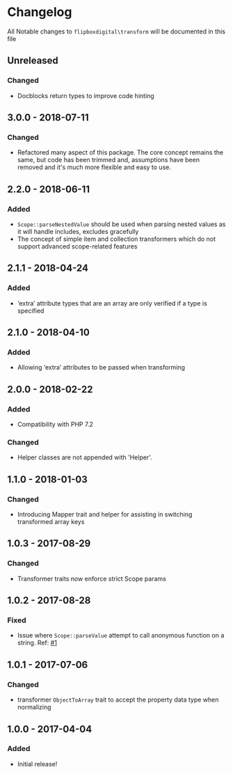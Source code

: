 # Changelog
All Notable changes to `flipboxdigital\transform` will be documented in this file

## Unreleased
### Changed
- Docblocks return types to improve code hinting

## 3.0.0 - 2018-07-11
### Changed
- Refactored many aspect of this package.  The core concept remains the same, but code has been trimmed and, assumptions have been removed and it's much more flexible and easy to use.

## 2.2.0 - 2018-06-11
### Added
- `Scope::parseNestedValue` should be used when parsing nested values as it will handle includes, excludes gracefully 
- The concept of simple item and collection transformers which do not support advanced scope-related features

## 2.1.1 - 2018-04-24
### Added
- ‘extra’ attribute types that are an array are only verified if a type is specified

## 2.1.0 - 2018-04-10
### Added
- Allowing ‘extra’ attributes to be passed when transforming

## 2.0.0 - 2018-02-22
### Added
- Compatibility with PHP 7.2

### Changed
- Helper classes are not appended with 'Helper'.

## 1.1.0 - 2018-01-03
### Changed
- Introducing Mapper trait and helper for assisting in switching transformed array keys

## 1.0.3 - 2017-08-29
### Changed
- Transformer traits now enforce strict Scope params

## 1.0.2 - 2017-08-28
### Fixed
- Issue where `Scope::parseValue` attempt to call anonymous function on a string. Ref: [#1](https://github.com/flipbox/transform/issues/1)

## 1.0.1 - 2017-07-06
### Changed
- transformer `ObjectToArray` trait to accept the property data type when normalizing

## 1.0.0 - 2017-04-04

### Added
- Initial release!
